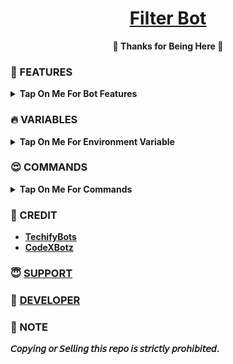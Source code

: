 <h1 align="center">
 <b><a href="https://youtu.be/pNNFs0t-QZk" target="/blank">Filter Bot</a>
</h1>

<p align="center">🩷 Thanks for Being Here 🩷</p>



### 🥰 FEATURES

<details><summary>Tap On Me For Bot Features</summary>

- Auto Delete
- Unlimited filters
- Fully modified repo
- Deploy To Koyeb + Heroku + Railway.
- Developer Service 24x7.
</details>


### 🔥 VARIABLES

<details><summary>Tap On Me For Environment Variable</summary>

- `API_ID` : Get From [Here](https://youtu.be/y5FwAobQ-Kc)
- `API_HASH` : Get From [Here](https://youtu.be/y5FwAobQ-Kc)
- `BOT_TOKEN` : Get From [BotFather](https://youtu.be/aJILCCXfNVM)
- `ADMINS` : Your Telegram User ID
- `DATABASE_URI` : MongoDB Database get from [here](https://youtu.be/j8LIuM7vv18)
- `LOG_CHANNEL` : Your Log channel ID.
</details>

### 😍 COMMANDS

<details><summary>Tap On Me For Commands</summary>

```
start - Check Bot Online
help - How To Use bot
add - To add a filter
del - To delete a filter
filters - To check all filters
connect - To connect your group
disconnect - To disconnect your group
connections - Manage linked groups
id - to get user/group ID
info - to get user info
stats - To check bot status
broadcast - To broadcast your message
```
</details>


### 🥳 CREDIT

 - [TechifyBots](https://github.com/TechifyBots)
- [CodeXBotz](https://github.com/CodeXBotz)

### 😇 [SUPPORT](https://techifybots.github.io/PayWeb)

### 🥳 [DEVELOPER](https://instagram.com/TechifyRahul)

### 📌 NOTE

𝘊𝘰𝘱𝘺𝘪𝘯𝘨 𝘰𝘳 𝘚𝘦𝘭𝘭𝘪𝘯𝘨 𝘵𝘩𝘪𝘴 𝘳𝘦𝘱𝘰 𝘪𝘴 𝘴𝘵𝘳𝘪𝘤𝘵𝘭𝘺 𝘱𝘳𝘰𝘩𝘪𝘣𝘪𝘵𝘦𝘥.</b>